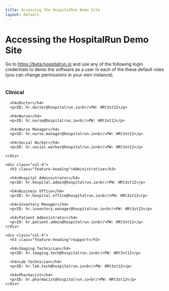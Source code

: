 ```yaml
---
title: Accessing the HospitalRun Demo Site
layout: default
---
```


<div class="tryit-hero">
  <h1 class="hero-heading">Accessing the HospitalRun Demo Site</h1>
  <p>Go to <a href="https://beta.hospitalrun.io" target="_blank">https://beta.hospitalrun.io</a> and use any of the following login credentials to demo the software as a user in each of the these default roles (you can change permissions in your own instance).</p>
</div>

<div class="tryit-content">
  <div class="columns">
    <div class="col-4">
      <h3 class="feature-heading">Clinical</h3>

      <h4>Doctor</h4>
      <p>ID: hr.doctor@hospitalrun.io<br/>PW: HRt3st12</p>

      <h4>Nurse</h4>
      <p>ID: hr.nurse@hospitalrun.io<br/>PW: HRt3st12</p>

      <h4>Nurse Manager</h4>
      <p>ID: hr.nurse.manager@hospitalrun.io<br/>PW: HRt3st12</p>

      <h4>Social Worker</h4>
      <p>ID: hr.social.worker@hospitalrun.io<br/>PW: HRt3st12</p>

    </div>

    <div class="col-4">
      <h3 class="feature-heading">Administrative</h3>

      <h4>Hospital Administrator</h4>
      <p>ID: hr.hospital.admin@hospitalrun.io<br/>PW: HRt3st12</p>

      <h4>Business Office</h4>
      <p>ID: hr.hospital.office@hospitalrun.io<br/>PW: HRt3st12</p>

      <h4>Inventory Manager</h4>
      <p>ID: hr.inventory.manager@hospitalrun.io<br/>PW: HRt3st12</p>

      <h4>Patient Administrator</h4>
      <p>ID: hr.patient.admin@hospitalrun.io<br/>PW: HRt3st12</p>
    </div>

    <div class="col-4">
      <h3 class="feature-heading">Support</h3>

      <h4>Imaging Technician</h4>
      <p>ID: hr.imaging.tech@hospitalrun.io<br/>PW: HRt3st12</p>

      <h4>Lab Technician</h4>
      <p>ID: hr.lab.tech@hospitalrun.io<br/>PW: HRt3st12</p>

      <h4>Pharmacist</h4>
      <p>ID: hr.pharmacist@hospitalrun.io<br/>PW: HRt3st12</p>
    </div>
  </div>
</div>

